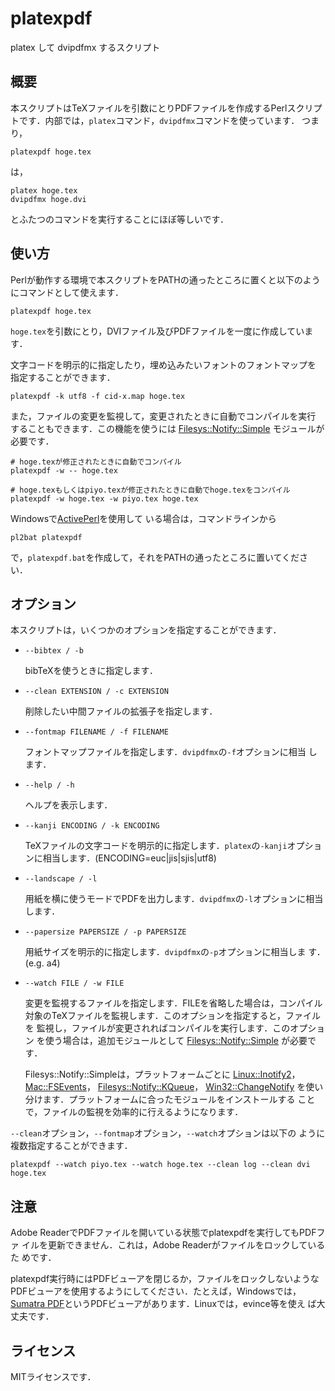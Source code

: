 # platexpdf #

platex して dvipdfmx するスクリプト

## 概要 ##

本スクリプトはTeXファイルを引数にとりPDFファイルを作成するPerlスクリプ
トです．内部では，`platex`コマンド，`dvipdfmx`コマンドを使っています．
つまり，

    platexpdf hoge.tex

は，

    platex hoge.tex
    dvipdfmx hoge.dvi

とふたつのコマンドを実行することにほぼ等しいです．

## 使い方 ##

Perlが動作する環境で本スクリプトをPATHの通ったところに置くと以下のよう
にコマンドとして使えます．

    platexpdf hoge.tex

`hoge.tex`を引数にとり，DVIファイル及びPDFファイルを一度に作成していま
す．

文字コードを明示的に指定したり，埋め込みたいフォントのフォントマップを
指定することができます．

    platexpdf -k utf8 -f cid-x.map hoge.tex

また，ファイルの変更を監視して，変更されたときに自動でコンパイルを実行
することもできます．この機能を使うには
[Filesys::Notify::Simple](http://search.cpan.org/perldoc?Filesys%3A%3ANotify%3A%3ASimple)
モジュールが必要です．

    # hoge.texが修正されたときに自動でコンパイル
    platexpdf -w -- hoge.tex

    # hoge.texもしくはpiyo.texが修正されたときに自動でhoge.texをコンパイル
    platexpdf -w hoge.tex -w piyo.tex hoge.tex

Windowsで[ActivePerl](http://www.activestate.com/activeperl)を使用して
いる場合は，コマンドラインから

    pl2bat platexpdf

で，`platexpdf.bat`を作成して，それをPATHの通ったところに置いてください．

## オプション ##

本スクリプトは，いくつかのオプションを指定することができます．

* `--bibtex / -b`

  bibTeXを使うときに指定します．

* `--clean EXTENSION / -c EXTENSION`

  削除したい中間ファイルの拡張子を指定します．

* `--fontmap FILENAME / -f FILENAME`

  フォントマップファイルを指定します．`dvipdfmx`の`-f`オプションに相当
  します．

* `--help / -h`

  ヘルプを表示します．

* `--kanji ENCODING / -k ENCODING`

  TeXファイルの文字コードを明示的に指定します．`platex`の`-kanji`オプショ
  ンに相当します．(ENCODING=euc|jis|sjis|utf8)

* `--landscape / -l`

  用紙を横に使うモードでPDFを出力します．`dvipdfmx`の`-l`オプションに相当します．

* `--papersize PAPERSIZE / -p PAPERSIZE`

  用紙サイズを明示的に指定します．`dvipdfmx`の`-p`オプションに相当しま
  す．(e.g. a4)

* `--watch FILE / -w FILE`

  変更を監視するファイルを指定します．FILEを省略した場合は，コンパイル
  対象のTeXファイルを監視します．このオプションを指定すると，ファイルを
  監視し，ファイルが変更されればコンパイルを実行します．このオプション
  を使う場合は，追加モジュールとして
  [Filesys::Notify::Simple](http://search.cpan.org/perldoc?Filesys%3A%3ANotify%3A%3ASimple)
  が必要です．

  Filesys::Notify::Simpleは，プラットフォームごとに
  [Linux::Inotify2](http://search.cpan.org/perldoc?Linux%3A%3AInotify2)，
  [Mac::FSEvents](http://search.cpan.org/perldoc?Mac%3A%3AFSEvents)，
  [Filesys::Notify::KQueue](http://search.cpan.org/perldoc?Filesys%3A%3ANotify%3A%3AKQueue)，
  [Win32::ChangeNotify](http://search.cpan.org/perldoc?Win32%3A%3AChangeNotify)
  を使い分けます．プラットフォームに合ったモジュールをインストールする
  ことで，ファイルの監視を効率的に行えるようになります．

`--clean`オプション，`--fontmap`オプション，`--watch`オプションは以下の
ように複数指定することができます．

    platexpdf --watch piyo.tex --watch hoge.tex --clean log --clean dvi hoge.tex

## 注意 ##

Adobe ReaderでPDFファイルを開いている状態でplatexpdfを実行してもPDFファ
イルを更新できません．これは，Adobe Readerがファイルをロックしているた
めです．

platexpdf実行時にはPDFビューアを閉じるか，ファイルをロックしないような
PDFビューアを使用するようにしてください．たとえば，Windowsでは，
[Sumatra PDF][1]というPDFビューアがあります．Linuxでは，evince等を使え
ば大丈夫です．

[1]:http://blog.kowalczyk.info/software/sumatrapdf/free-pdf-reader.html

## ライセンス ##

MITライセンスです．
